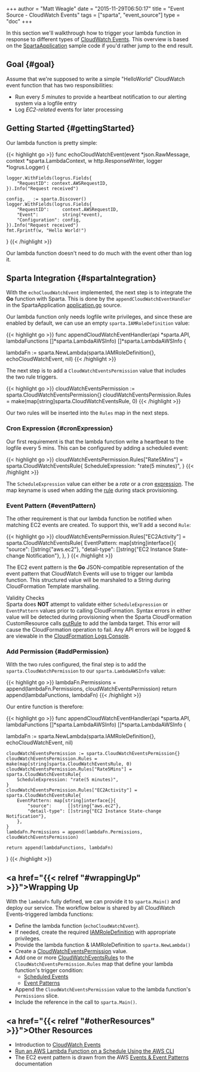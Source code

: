 +++
author = "Matt Weagle"
date = "2015-11-29T06:50:17"
title = "Event Source - CloudWatch Events"
tags = ["sparta", "event_source"]
type = "doc"
+++

In this section we'll walkthrough how to trigger your lambda function in response to different types of [CloudWatch Events](https://aws.amazon.com/blogs/aws/new-cloudwatch-events-track-and-respond-to-changes-to-your-aws-resources/).  This overview is based on the [SpartaApplication](https://github.com/mweagle/SpartaApplication) sample code if you'd rather jump to the end result.

## Goal {#goal}  

Assume that we're supposed to write a simple "HelloWorld" CloudWatch event function that has two responsibilities:

  * Run every *5 minutes* to provide a heartbeat notification to our alerting system via a logfile entry
  * Log *EC2-related* events for later processing

## Getting Started {#gettingStarted}  

Our lambda function is pretty simple:

{{< highlight go >}}
func echoCloudWatchEvent(event *json.RawMessage,
                        context *sparta.LambdaContext,
                        w http.ResponseWriter,
                        logger *logrus.Logger) {

	logger.WithFields(logrus.Fields{
		"RequestID": context.AWSRequestID,
	}).Info("Request received")

	config, _ := sparta.Discover()
	logger.WithFields(logrus.Fields{
		"RequestID":     context.AWSRequestID,
		"Event":         string(*event),
		"Configuration": config,
	}).Info("Request received")
	fmt.Fprintf(w, "Hello World!")
}
{{< /highlight >}}   

Our lambda function doesn't need to do much with the event other than log it.

## Sparta Integration {#spartaIntegration}  

With the `echoCloudWatchEvent` implemented, the next step is to integrate the **Go** function with Sparta.  This is done by the `appendCloudWatchEventHandler` in the SpartaApplication [application.go](https://github.com/mweagle/SpartaApplication/blob/master/application.go) source.

Our lambda function only needs logfile write privileges, and since these are enabled by default, we can use an empty `sparta.IAMRoleDefinition` value:

{{< highlight go >}}
func appendCloudWatchEventHandler(api *sparta.API,
                                  lambdaFunctions []*sparta.LambdaAWSInfo) []*sparta.LambdaAWSInfo {

  lambdaFn := sparta.NewLambda(sparta.IAMRoleDefinition{}, echoCloudWatchEvent, nil)
{{< /highlight >}}   


The next step is to add a `CloudWatchEventsPermission` value that includes the two rule triggers.

{{< highlight go >}}
  cloudWatchEventsPermission := sparta.CloudWatchEventsPermission{}
cloudWatchEventsPermission.Rules = make(map[string]sparta.CloudWatchEventsRule, 0)
{{< /highlight >}}   

Our two rules will be inserted into the `Rules` map in the next steps.

### Cron Expression {#cronExpression}

Our first requirement is that the lambda function write a heartbeat to the logfile every 5 mins.  This can be configured by adding a scheduled event:

{{< highlight go >}}
cloudWatchEventsPermission.Rules["Rate5Mins"] = sparta.CloudWatchEventsRule{
  ScheduleExpression: "rate(5 minutes)",
}
{{< /highlight >}}  

The `ScheduleExpression` value can either be a _rate_ or a _cron_ [expression](http://docs.aws.amazon.com/AmazonCloudWatch/latest/DeveloperGuide/ScheduledEvents.html).  The map keyname is used when adding the [rule](http://docs.aws.amazon.com/AWSJavaScriptSDK/latest/AWS/CloudWatchEvents.html#putRule-property) during stack provisioning.

### Event Pattern {#eventPattern}

The other requirement is that our lambda function be notified when matching EC2 events are created.  To support this, we'll add a second `Rule`:

{{< highlight go >}}
cloudWatchEventsPermission.Rules["EC2Activity"] = sparta.CloudWatchEventsRule{
  EventPattern: map[string]interface{}{
    "source":      []string{"aws.ec2"},
    "detail-type": []string{"EC2 Instance State-change Notification"},
  },
}
{{< /highlight >}}  

The EC2 event pattern is the **Go** JSON-compatible representation of the event pattern that CloudWatch Events will use to trigger our lambda function.  This structured value will be marshaled to a String during CloudFormation Template marshaling.

<div class="panel panel-warning">
  <div class="panel-heading">Validity Checks</div>
   <div class="panel-body">
    Sparta does <b>NOT</b> attempt to validate either <code>ScheduleExpression</code> or <code>EventPattern</code> values prior to calling CloudFormation.  Syntax errors in either value will be detected during provisioning when the Sparta CloudFormation CustomResource calls <a href="http://docs.aws.amazon.com/AWSJavaScriptSDK/latest/AWS/CloudWatchEvents.html#putRule-property">putRule</a> to add the lambda target.  This error will cause the CloudFormation operation to fail.  Any API errors will be logged & are viewable in the <a href="https://blogs.aws.amazon.com/application-management/post/TxPYD8JT4CB5UY/View-CloudFormation-Logs-in-the-Console">CloudFormation Logs Console</a>.
   </div>
</div>

### Add Permission {#addPermission}

With the two rules configured, the final step is to add the `sparta.CloudWatchPermission` to our `sparta.LambdaAWSInfo` value:

{{< highlight go >}}
lambdaFn.Permissions = append(lambdaFn.Permissions, cloudWatchEventsPermission)
return append(lambdaFunctions, lambdaFn)
{{< /highlight >}}  

Our entire function is therefore:

{{< highlight go >}}
func appendCloudWatchEventHandler(api *sparta.API,
                                  lambdaFunctions []*sparta.LambdaAWSInfo) []*sparta.LambdaAWSInfo {

  lambdaFn := sparta.NewLambda(sparta.IAMRoleDefinition{}, echoCloudWatchEvent, nil)

	cloudWatchEventsPermission := sparta.CloudWatchEventsPermission{}
	cloudWatchEventsPermission.Rules = make(map[string]sparta.CloudWatchEventsRule, 0)
	cloudWatchEventsPermission.Rules["Rate5Mins"] = sparta.CloudWatchEventsRule{
		ScheduleExpression: "rate(5 minutes)",
	}
	cloudWatchEventsPermission.Rules["EC2Activity"] = sparta.CloudWatchEventsRule{
		EventPattern: map[string]interface{}{
			"source":      []string{"aws.ec2"},
			"detail-type": []string{"EC2 Instance State-change Notification"},
		},
	}
	lambdaFn.Permissions = append(lambdaFn.Permissions, cloudWatchEventsPermission)

	return append(lambdaFunctions, lambdaFn)
}
{{< /highlight >}}  


## <a href="{{< relref "#wrappingUp" >}}">Wrapping Up</a>

With the `lambdaFn` fully defined, we can provide it to `sparta.Main()` and deploy our service.  The workflow below is shared by all CloudWatch Events-triggered lambda functions:

  * Define the lambda function (`echoCloudWatchEvent`).
  * If needed, create the required [IAMRoleDefinition](https://godoc.org/github.com/mweagle/Sparta*IAMRoleDefinition) with appropriate privileges.
  * Provide the lambda function & IAMRoleDefinition to `sparta.NewLambda()`
  * Create a [CloudWatchEventsPermission](https://godoc.org/github.com/mweagle/Sparta#CloudWatchEventsPermission) value.
  * Add one or more [CloudWatchEventsRules](https://godoc.org/github.com/mweagle/Sparta#CloudWatchEventsRule) to the `CloudWatchEventsPermission.Rules` map that define your lambda function's trigger condition:
    * [Scheduled Events](http://docs.aws.amazon.com/AmazonCloudWatch/latest/DeveloperGuide/ScheduledEvents.html)
    * [Event Patterns](http://docs.aws.amazon.com/AmazonCloudWatch/latest/DeveloperGuide/CloudWatchEventsandEventPatterns.html)
  * Append the `CloudWatchEventsPermission` value to the lambda function's `Permissions` slice.
  * Include the reference in the call to `sparta.Main()`.

## <a href="{{< relref "#otherResources" >}}">Other Resources</a>

  * Introduction to [CloudWatch Events](https://aws.amazon.com/blogs/aws/new-cloudwatch-events-track-and-respond-to-changes-to-your-aws-resources/)
  * [Run an AWS Lambda Function on a Schedule Using the AWS CLI](http://docs.aws.amazon.com/AmazonCloudWatch/latest/DeveloperGuide/RunLambdaSchedule.html)
  * The EC2 event pattern is drawn from the AWS [Events & Event Patterns](http://docs.aws.amazon.com/AmazonCloudWatch/latest/DeveloperGuide/CloudWatchEventsandEventPatterns.html) documentation
